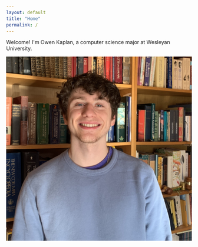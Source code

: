 ```yaml
---
layout: default
title: "Home"
permalink: /
---
```


Welcome! I'm Owen Kaplan, a computer science major at Wesleyan University.

![headshot](/assets/images/okheadshot.jpg)
